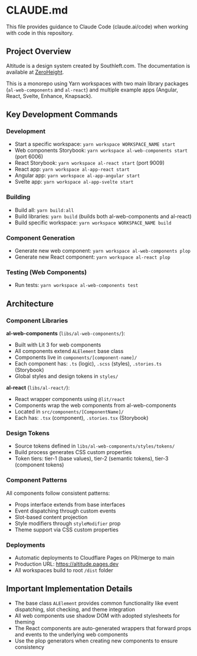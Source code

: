 # CLAUDE.md

This file provides guidance to Claude Code (claude.ai/code) when working with code in this repository.

## Project Overview

Altitude is a design system created by Southleft.com. The documentation is available at [ZeroHeight](https://zeroheight.com/809ab055e).

This is a monorepo using Yarn workspaces with two main library packages (`al-web-components` and `al-react`) and multiple example apps (Angular, React, Svelte, Enhance, Knapsack).

## Key Development Commands

### Development
- Start a specific workspace: `yarn workspace WORKSPACE_NAME start`
- Web components Storybook: `yarn workspace al-web-components start` (port 6006)
- React Storybook: `yarn workspace al-react start` (port 9009)
- React app: `yarn workspace al-app-react start`
- Angular app: `yarn workspace al-app-angular start`
- Svelte app: `yarn workspace al-app-svelte start`

### Building
- Build all: `yarn build:all`
- Build libraries: `yarn build` (builds both al-web-components and al-react)
- Build specific workspace: `yarn workspace WORKSPACE_NAME build`

### Component Generation
- Generate new web component: `yarn workspace al-web-components plop`
- Generate new React component: `yarn workspace al-react plop`

### Testing (Web Components)
- Run tests: `yarn workspace al-web-components test`

## Architecture

### Component Libraries

**al-web-components** (`libs/al-web-components/`):
- Built with Lit 3 for web components
- All components extend `ALElement` base class
- Components live in `components/[component-name]/`
- Each component has: `.ts` (logic), `.scss` (styles), `.stories.ts` (Storybook)
- Global styles and design tokens in `styles/`

**al-react** (`libs/al-react/`):
- React wrapper components using `@lit/react`
- Components wrap the web components from al-web-components
- Located in `src/components/[ComponentName]/`
- Each has: `.tsx` (component), `.stories.tsx` (Storybook)

### Design Tokens
- Source tokens defined in `libs/al-web-components/styles/tokens/`
- Build process generates CSS custom properties
- Token tiers: tier-1 (base values), tier-2 (semantic tokens), tier-3 (component tokens)

### Component Patterns
All components follow consistent patterns:
- Props interface extends from base interfaces
- Event dispatching through custom events
- Slot-based content projection
- Style modifiers through `styleModifier` prop
- Theme support via CSS custom properties

### Deployments
- Automatic deployments to Cloudflare Pages on PR/merge to main
- Production URL: https://altitude.pages.dev
- All workspaces build to root `/dist` folder

## Important Implementation Details

- The base class `ALElement` provides common functionality like event dispatching, slot checking, and theme integration
- All web components use shadow DOM with adopted stylesheets for theming
- The React components are auto-generated wrappers that forward props and events to the underlying web components
- Use the plop generators when creating new components to ensure consistency